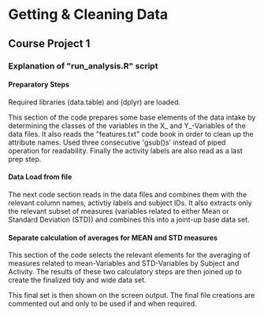 # Getting & Cleaning Data 
## Course Project 1
### Explanation of "run_analysis.R" script

#### Preparatory Steps

Required libraries (data.table) and (dplyr) are loaded.

This section of the code prepares some base elements of the data intake by determining the classes of the 
variables in the X_ and Y_-Variables of the data files. It also reads the "features.txt" code book in order
to clean up the attribute names. Used three consecutive 'gsub()s' instead of piped operation for readability.
Finally the activity labels are also read as a last prep step.

#### Data Load from file

The next code section reads in the data files and combines them with the relevant column names, activtiy 
labels and subject IDs.  It also extracts only the relevant subset of measures (variables related to either
Mean or Standard Deviation (STD)) and combines this into a joint-up base data set.

#### Separate calculation of averages for MEAN and STD measures

This section of the code selects the relevant elements for the averaging of measures related to mean-Variables 
and STD-Variables by Subject and Activity. The results of these two calculatory steps are then joined up to
create the finalized tidy and wide data set.

This final set is then shown on the screen output. The final file creations are commented out and only to be used 
if and when required.

